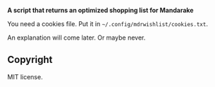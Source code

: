 **A script that returns an optimized shopping list for Mandarake**

You need a cookies file. Put it in `~/.config/mdrwishlist/cookies.txt`.

An explanation will come later. Or maybe never.

## Copyright

MIT license.
